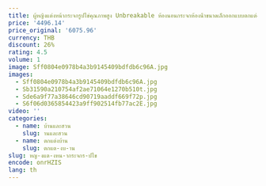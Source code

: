```yaml
---
title: ผู้หญิงแต่งหน้ากระจกรูปไข่คุณภาพสูง Unbreakable ห้องนอนกระจกห้องน้ําขนาดเล็กออกแบบตกแต่งห้อง
price: '4496.14'
price_original: '6075.96'
currency: THB
discount: 26%
rating: 4.5
volume: 1
image: Sff0804e0978b4a3b9145409bdfdb6c96A.jpg
images:
  - Sff0804e0978b4a3b9145409bdfdb6c96A.jpg
  - Sb31590a210754af2ae71064e1270b510t.jpg
  - Sde6a9f77a38646cd90719aaddf669f72p.jpg
  - S6f06d0365854423a9ff902514fb77ac2E.jpg
video: ''
categories:
  - name: บ้านและสวน
    slug: านและสวน
  - name: ตกแต่งบ้าน
    slug: ตกแต-งบ-าน
slug: หญ-งแต-งหน-ากระจกร-ปไข
encode: onrHZIS
lang: th
---
```

  